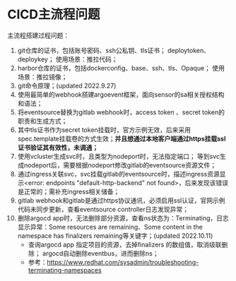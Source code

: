 # CICD主流程问题
主流程搭建过程问题：
1. git仓库的证书，包括账号密码、ssh公私钥、tls证书； deploytoken、deploykey； 使用场景：推拉代码；
2. harbor仓库的证书，包括dockerconfig、base、ssh、tls、Opaque； 使用场景：推拉镜像；
3. git命令原理；(updated 2022.9.27)
4. 使用最简单的webhook搭建argoevent框架，面向sensor的sa相关授权结构和语法；
5. 将eventsource替换为gitlab webhook时，access token 、secret token的职责和生成方式；
6. 其中tls证书作为secret token挂载时，官方示例无效，后来采用spec.template挂载卷的方式生效；**并且想通过本地客户端通过https挂载ssl证书验证其有效性，未调通；**
7. 使用vcluster生成svc时，且类型为nodeport时，无法指定端口； 等到svc生成nodeport后，需要根据nodeport修改gitlab的eventsource资源文件；
8. 通过ingress关联svc，svc挂载gitlab的eventsource时，描述ingress资源显示<error: endpoints "default-http-backend" not found>，后来发现该错误是正常的；需补充ingress相关储备；
9. gitlab webhook和gitlab是通过https协议通讯，必须启用ssl认证，官网示例代码未同步更新，查看eventsource controller日志发现异常；
10. 删除argocd app时，无法删除部分资源，查看ns状态为：Terminating，日志显示异常：Some resources are remaining、Some content in the namespace has finalizers remaining等关键字；(updated 2022.10.11)
    - 查询argocd app 指定项目的资源，去掉finalizers 的数组值，取消级联删除； argocd自动删除eventbus，进而删除ns；
    - 参考：<https://www.redhat.com/sysadmin/troubleshooting-terminating-namespaces>
